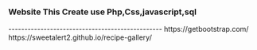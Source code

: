 <h3>Website This Create use Php,Css,javascript,sql</h3>
<a>------------------------------------------------</a>
https://getbootstrap.com/
https://sweetalert2.github.io/recipe-gallery/

